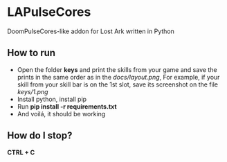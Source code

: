 # LAPulseCores
DoomPulseCores-like addon for Lost Ark written in Python

## How to run
- Open the folder **keys** and print the skills from your game and save the prints in the same order as in the *docs/layout.png*, For example, if your skill from your skill bar is on the 1st slot, save its screenshot on the file *keys/1.png*
- Install python, install pip
- Run **pip install -r requirements.txt**
- And voilá, it should be working

## How do I stop?
**CTRL + C**

